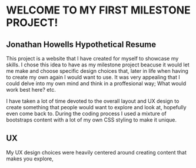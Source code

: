 # WELCOME TO MY FIRST MILESTONE PROJECT!

## Jonathan Howells Hypothetical Resume

This project is a website that I have created for myself to showcase my skills. 
I chose this idea to have as my milestone project beacuse it would let me make and choose specific design choices that, later in life when having to create my own again I would want to use. 
It was very appealing that I could delve into my own mind and think in a proffesional way; What would work best here? etc.

I have taken a lot of time devoted to the overall layout and UX design to create something that people would want to explore and look at, hopefully even come back to. 
During the coding process I used a mixture of bootstraps content with a lot of my own CSS styling to make it unique. 

## UX

My UX design choices were heavily centered around creating content that makes you explore, 


